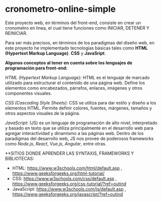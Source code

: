 # cronometro-online-simple
Este proyecto web, en términos del front-end, consiste en crear un cronometro en linea, el cual tiene funciones como INICIAR, DETENER Y REINICIAR.

Para ser más precisos, en términos de los paradigmas del diseño web, en este proyecto he implementado tecnologias básicas tales como **HTML (Hypertext Markup Language)**. **CSS** y **JavaSript**. 

**Algunos conceptos al tener en cuenta sobre los lenguajes de programación para front-end:**

*HTML (Hypertext Markup Language):* HTML es el lenguaje de marcado utilizado para estructurar el contenido de una página web. Define los elementos como encabezados, párrafos, enlaces, imágenes y otros componentes visuales.

*CSS (Cascading Style Sheets):* CSS se utiliza para dar estilo y diseño a los elementos HTML. Permite definir colores, fuentes, márgenes, tamaños y otros aspectos visuales de la página.

*JavaScript:* (JS) es un lenguaje de programación de alto nivel, interpretado y basado en texto que se utiliza principalmente en el desarrollo web para agregar interactividad y dinamismo a las páginas web. Dentro de los paradigmas del desarrollo web, JS nos provee de poderosos frameworks como *Node.js*, *React*, *Vue.js*, *Angular*, entre otras.

**SITIOS DONDE APRENDER LAS SYNTAXIS, FRAMEWORKS Y BIBLIOTECAS:
 - HTML: https://www.w3schools.com/html/default.asp , https://www.geeksforgeeks.org/html-tutorial/
 - CSS: https://www.w3schools.com/css/default.asp , https://www.geeksforgeeks.org/css-tutorial/?ref=outind
 - JavaScript: https://www.w3schools.com/js/default.asp , https://www.geeksforgeeks.org/javascript/?ref=outind
